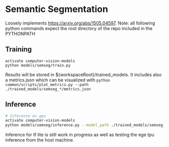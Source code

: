 # Semantic Segmentation

Loosely implements https://arxiv.org/abs/1505.04597. Note: all following python commands expect the root directory of the repo included in the PYTHONPATH</br>

## Training
```
activate computer-vision-models
python models/semseg/train.py
```
Results will be stored in ${workspaceRoot}/trained_models. It includes also a metrics.json which can be visualized with `python common/scripts/plot_metrics.py --path ./trained_models/semseg_*/metrics.json `

## Inference
```bash
# Inference on gpu
activate computer-vision-models
python models/semseg/inference.py --model_path ./trained_models/semseg_*/tf_model_*
```
Inference for tf lite is still work in progress as well as testing the ege tpu inference from the host machine.
